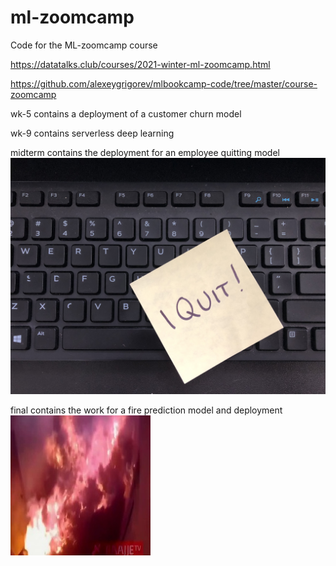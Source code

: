# ml-zoomcamp
Code for the ML-zoomcamp course

https://datatalks.club/courses/2021-winter-ml-zoomcamp.html

https://github.com/alexeygrigorev/mlbookcamp-code/tree/master/course-zoomcamp


wk-5 contains a deployment of a customer churn model

wk-9 contains serverless deep learning 

midterm contains the deployment for an employee quitting model
![I Quit](https://github.com/lkirch/ml-zoomcamp/blob/main/midterm/images/i-quit.jpeg)

final contains the work for a fire prediction model and deployment
![on fire](https://github.com/lkirch/ml-zoomcamp/blob/main/ml-zoomcamp-final/data/img_data/train/fire/img_88.jpg)

